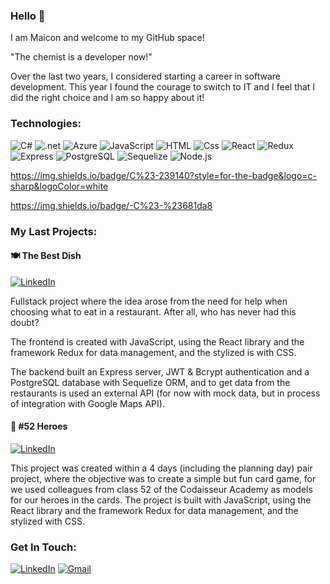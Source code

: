 ### Hello 👋

I am Maicon and welcome to my GitHub space! 

"The chemist is a developer now!" 

Over the last two years, I considered starting a career in software development. This year I found the courage to switch to IT and I feel that I did the right choice and I am so happy about it!

### Technologies: 

  <p>
  <img alt="C#" src="https://img.shields.io/badge/C%23-239140?style=for-the-badge&logo=c-sharp&logoColor=white" />
  <img alt=".net" src="https://img.shields.io/badge/.NET-5C2D91?style=for-the-badge&logo=.net&logoColor=white" />
  <img alt="Azure" src="https://img.shields.io/badge/Microsoft_Azure-0089D6?style=for-the-badge&logo=microsoft-azure&logoColor=white" />
  <img alt="JavaScript" src="https://img.shields.io/badge/JavaScript-F7DF1E?logo=javascript&logoColor=white&style=for-the-badge" />
  <img alt="HTML" src="https://img.shields.io/badge/HTML-E34F26?logo=html5&logoColor=white&style=for-the-badge" />
  <img alt="Css" src="https://img.shields.io/badge/CSS-1572B6?logo=css3&logoColor=white&style=for-the-badge" />
  <img alt="React" src="https://img.shields.io/badge/React-61DAFB?logo=react&logoColor=white&style=for-the-badge" />
  <img alt="Redux" src="https://img.shields.io/badge/Redux-764ABC?logo=redux&logoColor=white&style=for-the-badge" />
  <img alt="Express" src="https://img.shields.io/badge/Express-000000?logo=express&logoColor=white&style=for-the-badge" />
  <img alt="PostgreSQL" src="https://img.shields.io/badge/PostgreSQL-4169E1?logo=postgresql&logoColor=white&style=for-the-badge" />
  <img alt="Sequelize" src="https://img.shields.io/badge/Sequelize-52B0E7?logo=sequelize&logoColor=white&style=for-the-badge" />
  <img alt="Node.js" src="https://img.shields.io/badge/Node.js-339933?logo=node.js&logoColor=white&style=for-the-badge" />
  
  https://img.shields.io/badge/C%23-239140?style=for-the-badge&logo=c-sharp&logoColor=white
  
  
  https://img.shields.io/badge/-C%23-%23681da8
 
  </p> 
  

### My Last Projects:

#### :plate_with_cutlery: The Best Dish

  <p>
  <a href="https://thebestdish.netlify.app/"><img alt="LinkedIn" src="https://i.ibb.co/tKBrbd1/The-Best-Dish-1200-x-369-px-1200-x-800-px-60-x-40-px-70-x-40-px-80-x-40-px-120-x-40-px.png"/><a>
    </p> 


Fullstack project where the idea arose from the need for help when choosing what to eat in a restaurant. After all, who has never had this doubt?

The frontend is created with JavaScript, using the React library and the framework Redux for data management, and the stylized is with CSS.

The backend built an Express server, JWT & Bcrypt authentication and a PostgreSQL database with Sequelize ORM, and to get data from the restaurants is used an external API (for now with mock data, but in process of integration with Google Maps API).



#### :superhero: #52 Heroes
    
    
  <a href="https://github.com/maiconmrs/52-Heroes"><img alt="LinkedIn" src="https://i.ibb.co/PFJ9mJt/52-heroes.png"/><a>
   
    
    

This project was created within a 4 days (including the planning day) pair project, where the objective was to create a simple but fun card game, for we used colleagues from class 52 of the Codaisseur Academy as models for our heroes in the cards.
The project is built with JavaScript, using the React library and the framework Redux for data management, and the stylized with CSS.


### Get In Touch:
  <p>
  <a href="https://www.linkedin.com/in/maiconmrs/"><img alt="LinkedIn" src="https://i.ibb.co/wCkRbSb/Linked-In-40px.png"/><a>
  <a href="mailto:morais.mms@gmail.com"><img alt="Gmail" src="https://i.ibb.co/3vTVNR8/Sem-nome-50-x-50-px-100-x-60-px-60-x-60-px-50-x-50-px-40-x-40-px.png" /></a>
  </p> 
    






<!--
**maiconmrs/maiconmrs** is a ✨ _special_ ✨ repository because its `README.md` (this file) appears on your GitHub profile.

Here are some ideas to get you started:

- 🔭 I’m currently working on ...
- 🌱 I’m currently learning ...
- 👯 I’m looking to collaborate on ...
- 🤔 I’m looking for help with ...
- 💬 Ask me about ...
- 📫 How to reach me: ...
- 😄 Pronouns: ...
- ⚡ Fun fact: ...
-->
